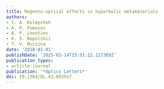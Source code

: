 ```yaml
---
title: Magneto-optical effects in hyperbolic metamaterials
authors:
- I. A. Kolmychek
- A. R. Pomozov
- A. P. Leontiev
- K. S. Napolskii
- T. V. Murzina
date: '2018-01-01'
publishDate: '2025-03-14T15:51:12.117369Z'
publication_types:
- article-journal
publication: '*Optics Letters*'
doi: 10.1364/OL.43.003917
---
```

